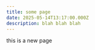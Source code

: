 ```yaml
---
title: some page
date: 2025-05-14T13:17:00.000Z
description: blah blah blah
---
```

this is a new page
